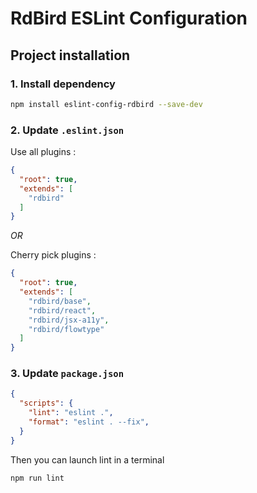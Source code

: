 # RdBird ESLint Configuration

## Project installation

### 1. Install dependency
```sh
npm install eslint-config-rdbird --save-dev
```

### 2. Update `.eslint.json` 
Use all plugins :
```json
{
  "root": true,
  "extends": [
    "rdbird"
  ]
}
```

*OR*

Cherry pick plugins :
```json
{
  "root": true,
  "extends": [
    "rdbird/base",
    "rdbird/react",
    "rdbird/jsx-a11y",
    "rdbird/flowtype"
  ]
}
```

### 3. Update `package.json` 

```json
{
  "scripts": {
    "lint": "eslint .",    
    "format": "eslint . --fix",    
  }
}
```

Then you can launch lint in a terminal
```sh
npm run lint
```
